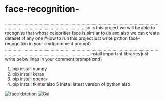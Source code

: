 # face-recognition-
............................................................................................................................................................................................
so in this project we will be able to recognise that whose celebrities face is similar to us and also we can create dataset of any one
#How to run this project just write 
python face-recognition
in your cmd(comment prompt)
................................................................................................................................................................................................
install important libraries
just write below lines in your comment prompt(cmd)
1. pip install numpy
2. pip install keras
3. pip install opencv
4. pip install tkinter also
5  install latest version of python also


![face detetion](https://github.com/Codewithakk/face-recognition-/assets/140572866/6849f099-19bc-40ec-a30f-41f6e1ff6494)
![Gui](https://github.com/Codewithakk/face-recognition-/assets/140572866/aacc7e0e-673a-4b4b-95be-189a18a7869b)
